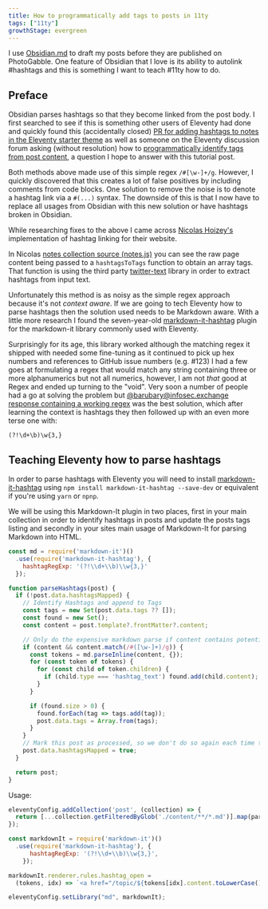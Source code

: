 ```yaml
---
title: How to programmatically add tags to posts in 11ty 
tags: ["11ty"]
growthStage: evergreen
---
```


I use [Obsidian.md](https://obsidian.md/) to draft my posts before they are published on PhotoGabble. One feature of Obsidian that I love is its ability to autolink #hashtags and this is something I want to teach #11ty how to do.

## Preface

Obsidian parses hashtags so that they become linked from the post body. I first searched to see if this is something other users of Eleventy had done and quickly found this (accidentally closed) [PR for adding hashtags to notes in the Eleventy starter theme](https://github.com/binyamin/eleventy-garden/pull/33/files) as well as someone on the Eleventy discussion forum asking (without resolution) how to [programmatically identify tags from post content](https://github.com/11ty/eleventy/discussions/1494), a question I hope to answer with this tutorial post.

Both methods above made use of this simple regex `/#[\w-]+/g`. However, I quickly discovered that this creates a lot of false positives by including comments from code blocks. One solution to remove the noise is to denote a hashtag link via a `#(...)` syntax. The downside of this is that I now have to replace all usages from Obsidian with this new solution or have hashtags broken in Obsidian.

While researching fixes to the above I came across [Nicolas Hoizey's](https://nicolas-hoizey.com/) implementation of hashtag linking for their website. 

In Nicolas [notes collection source (notes.js)](https://github.com/nhoizey/nicolas-hoizey.com/blob/main/src/_11ty/collections/notes.js) you can see the raw page content being passed to a `hashtagsToTags` function to obtain an array tags. That function is using the third party [twitter-text](https://www.npmjs.com/package/twitter-text) library in order to extract hashtags from input text. 

Unfortunately this method is as noisy as the simple regex approach because it's not _context aware_. If we are going to tech Eleventy how to parse hashtags then the solution used needs to be Markdown aware. With a little more research I found the seven-year-old [markdown-it-hashtag](https://www.npmjs.com/package/markdown-it-hashtag) plugin for the markdown-it library commonly used with Eleventy.

Surprisingly for its age, this library worked although the matching regex it shipped with needed some fine-tuning as it continued to pick up hex numbers and references to GitHub issue numbers (e.g. #123) I had a few goes at formulating a regex that would match any string containing three or more alphanumerics but not all numerics, however, I am not _that_ good at Regex and ended up turning to the "void". Very soon a number of people had a go at solving the problem but [@barubary@infosec.exchange](https://infosec.exchange/@barubary) [response containing a working regex](https://notacult.social/@barubary@infosec.exchange/109740773056932482) was the best solution, which after learning the context is hashtags they then followed up with an even more terse one with: 

```regex
(?!\d+\b)\w{3,}
```

## Teaching Eleventy how to parse hashtags

In order to parse hashtags with Eleventy you will need to install [markdown-it-hashtag](https://www.npmjs.com/package/markdown-it-hashtag) using `npm install markdown-it-hashtag --save-dev` or equivalent if you're using `yarn` or `npnp`.

We will be using this Markdown-It plugin in two places, first in your main collection in order to identify hashtags in posts and update the posts tags listing and secondly in your sites main usage of Markdown-It for parsing Markdown into HTML.

```js
const md = require('markdown-it')()
  .use(require('markdown-it-hashtag'), {
    hashtagRegExp: '(?!\\d+\\b)\\w{3,}'
  });

function parseHashtags(post) {
  if (!post.data.hashtagsMapped) {
    // Identify Hashtags and append to Tags
    const tags = new Set(post.data.tags ?? []);
    const found = new Set();
    const content = post.template?.frontMatter?.content;

    // Only do the expensive markdown parse if content contains potential hashtags
    if (content && content.match(/#([\w-]+)/g)) {
      const tokens = md.parseInline(content, {});
      for (const token of tokens) {
        for (const child of token.children) {
          if (child.type === 'hashtag_text') found.add(child.content);
        }
      }

      if (found.size > 0) {
        found.forEach(tag => tags.add(tag));
        post.data.tags = Array.from(tags);
      }
    }
    // Mark this post as processed, so we don't do so again each time this collection is requested
    post.data.hashtagsMapped = true;
  }

  return post;
}
```

Usage:

```js
eleventyConfig.addCollection('post', (collection) => {
  return [...collection.getFilteredByGlob('./content/**/*.md')].map(parseHashtags)
});
```

```js
const markdownIt = require('markdown-it')()
  .use(require('markdown-it-hashtag'), {
      hashtagRegExp: '(?!\\d+\\b)\\w{3,}',
    });

markdownIt.renderer.rules.hashtag_open = 
  (tokens, idx) => `<a href="/topic/${tokens[idx].content.toLowerCase()}" class="tag">`;

eleventyConfig.setLibrary("md", markdownIt);
```
